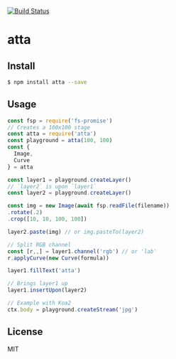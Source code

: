 [![Build Status](https://travis-ci.org/kaelzhang/atta.svg?branch=master)](https://travis-ci.org/kaelzhang/atta)
<!-- optional appveyor tst
[![Windows Build Status](https://ci.appveyor.com/api/projects/status/github/kaelzhang/atta?branch=master&svg=true)](https://ci.appveyor.com/project/kaelzhang/atta)
-->
<!-- optional npm version
[![NPM version](https://badge.fury.io/js/atta.svg)](http://badge.fury.io/js/atta)
-->
<!-- optional npm downloads
[![npm module downloads per month](http://img.shields.io/npm/dm/atta.svg)](https://www.npmjs.org/package/atta)
-->
<!-- optional dependency status
[![Dependency Status](https://david-dm.org/kaelzhang/atta.svg)](https://david-dm.org/kaelzhang/atta)
-->

# atta

<!-- description -->

## Install

```sh
$ npm install atta --save
```

## Usage

```js
const fsp = require('fs-promise')
// Creates a 100x100 stage
const atta = require('atta')
const playground = atta(100, 100)
const {
  Image,
  Curve
} = atta

const layer1 = playground.createLayer()
// `layer2` is upon `layer1`
const layer2 = playground.createLayer()

const img = new Image(await fsp.readFile(filename))
.rotate(.2)
.crop([10, 10, 100, 100])

layer2.paste(img) // or img.pasteTo(layer2)

// Split RGB channel
const [r,,] = layer1.channel('rgb') // or 'lab'
r.applyCurve(new Curve(formula))

layer1.fillText('atta')

// Brings layer1 up
layer1.insertUpon(layer2)

// Example with Koa2
ctx.body = playground.createStream('jpg')
```

## License

MIT

